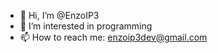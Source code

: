 - 👋 Hi, I’m @EnzoIP3
- 👀 I’m interested in programming
- 📫 How to reach me: enzoip3dev@gmail.com 

<!---
EnzoIP3/EnzoIP3 is a ✨ special ✨ repository because its `README.md` (this file) appears on your GitHub profile.
You can click the Preview link to take a look at your changes.
--->
